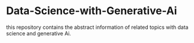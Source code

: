 # Data-Science-with-Generative-Ai

this repository contains the abstract information of related topics with data science and generative Ai.
